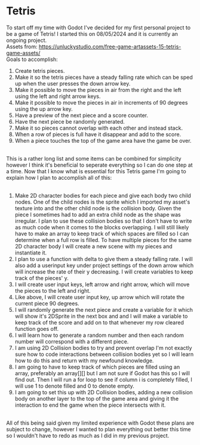 # Tetris
To start off my time with Godot I've decided for my first personal project to be a game of Tetris! I started this on 08/05/2024 and it is currently an ongoing project. <br>
Assets from: https://unluckystudio.com/free-game-artassets-15-tetris-game-assets/ <br>
Goals to accomplish: <br>
<ol><li>Create tetris pieces.</li>
<li>Make it so the tetris pieces have a steady falling rate which can be sped up when the user presses the down arrow key.</li>
<li>Make it possible to move the pieces in air from the right and the left using the left and right arrow keys. </li>
<li>Make it possible to move the pieces in air in increments of 90 degrees using the up arrow key. </li>
<li>Have a preview of the next piece and a score counter.</li>
<li>Have the next piece be randomly generated.</li>
<li>Make it so pieces cannot overlap with each other and instead stack.</li>
<li>When a row of pieces is full have it disappear and add to the score.</li>
<li>When a piece touches the top of the game area have the game be over.</li> <br>
</ol>
This is a rather long list and some items can be combined for simplicity however I think it's beneficial to seperate everything so I can do one step at a time. Now that I know what is essential for this Tetris game I'm going to explain how I plan to accomplish all of this: <br><br>
<ol><li>Make 2D character bodies for each piece and give each body two child nodes. One of the child nodes is the sprite which I imported my asset's texture into
and the other child node is the collision body. Given the piece I sometimes had to add an extra child node as the shape was irregular. I plan to use these collision bodies so that I don't have to write as much code when it comes to the blocks overlapping. I will still likely have to make an array to keep track of which spaces are filled so I can determine when a full row is filled. To have multiple pieces for the same 2D character body I will create a new scene with my pieces and instantiate it.</li>
<li>I plan to use a function with delta to give them a steady falling rate. I will also add a userinput key under project settings of the down arrow which will increase the rate of their y decreasing. I will create variables to keep track of the pieces' y. </li>
<li>I will create user input keys, left arrow and right arrow, which will move the pieces to the left and right.</li>
<li>Like above, I will create user input key, up arrow which will rotate the current piece 90 degrees.  </li>
<li>I will randomly generate the next piece and create a variable for it which will show it's 2DSprite in the next box and and I will make a variable to keep track of the score and add on to that whenever my row cleared function goes off. </li>
<li>I will learn how to generate a random number and then each random number will correspond with a different piece.</li>
<li>I am using 2D Collision bodies to try and prevent overlap I'm not exactly sure how to code interactions between collision bodies yet so I will learn how to do this and return with my newfound knowledge.</li>
<li>I am going to have to keep track of which pieces are filled using an array, preferably an array[][] but I am not sure if Godot has this so I will find out. Then I will run a for loop to see if column i is completely filled, I will use 1 to denote filled and 0 to denote empty. </li>
<li>I am going to set this up with 2D Collision bodies, adding a new collision body on another layer to the top of the game area and giving it the interaction to end the game when the piece intersects with it.</li>
</ol><br>
All of this being said given my limited experience with Godot these plans are subject to change, however I wanted to plan everything out better this time so I wouldn't have to redo as much as I did in my previous project.
